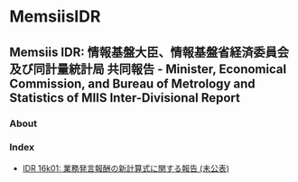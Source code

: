 # MemsiisIDR
## Memsiis IDR: 情報基盤大臣、情報基盤省経済委員会及び同計量統計局 共同報告 - **M**inister, **E**conomical Commission, and Bureau of **M**etrology and **S**tatistics of M**IIS** **I**nter-**D**ivisional **R**eport
### About
### Index
- [IDR 16k01: 業務発言報酬の新計算式に関する報告 (未公表)](./idr16k01.md)
